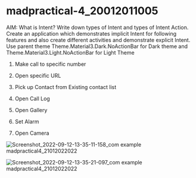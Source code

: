 # madpractical-4_20012011005
AIM: What is Intent? Write down types of Intent and types of Intent Action. Create an application which demonstrates implicit Intent for following features and also create different activities and demonstrate explicit Intent. Use parent theme Theme.Material3.Dark.NoActionBar for Dark theme and Theme.Material3.Light.NoActionBar for Light Theme

1. Make call to specific number

2. Open specific URL

3. Pick up Contact from Existing contact list

4. Open Call Log

5. Open Gallery

6. Set Alarm

7. Open Camera

![Screenshot_2022-09-12-13-35-11-158_com example madpractical4_21012022022](https://user-images.githubusercontent.com/112560938/190214209-b23ae254-e654-4100-888e-9a7132deb576.jpg)

![Screenshot_2022-09-12-13-35-21-097_com example madpractical4_21012022022](https://user-images.githubusercontent.com/112560938/190214217-68d1c0ef-9112-495b-bf25-ded729593daf.jpg)
